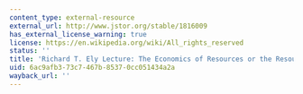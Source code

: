 ```yaml
---
content_type: external-resource
external_url: http://www.jstor.org/stable/1816009
has_external_license_warning: true
license: https://en.wikipedia.org/wiki/All_rights_reserved
status: ''
title: 'Richard T. Ely Lecture: The Economics of Resources or the Resources of Economics'
uid: 6ac9afb3-73c7-467b-8537-0cc051434a2a
wayback_url: ''
---
```

